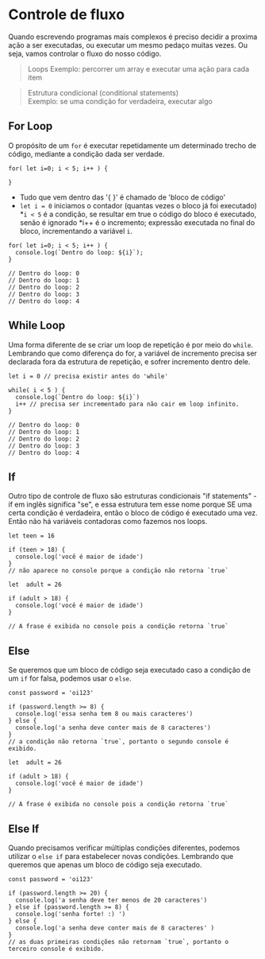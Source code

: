 # Controle de fluxo

Quando escrevendo programas mais complexos é preciso decidir a proxima ação a ser executadas, ou executar um mesmo pedaço muitas vezes.  Ou seja, vamos controlar o fluxo do nosso código.


> Loops
Exemplo: percorrer um array e executar uma ação para cada item

> Estrutura condicional (conditional statements)  
Exemplo: se uma condição for verdadeira, executar algo


## For Loop

O propósito de um `for` é executar repetidamente um determinado trecho de código, mediante a condição dada ser verdade.

```
for( let i=0; i < 5; i++ ) {

}
```
* Tudo que vem dentro das '{ }' é chamado de 'bloco de código'
* `let i = 0` iniciamos o contador (quantas vezes o bloco já foi executado)
*`i < 5` é a condição, se resultar em true o código do bloco é executado, senão é ignorado
*i++  é o incremento; expressão executada no final do bloco, incrementando a variável `i`.

```
for( let i=0; i < 5; i++ ) {
  console.log(`Dentro do loop: ${i}`);
}

// Dentro do loop: 0
// Dentro do loop: 1
// Dentro do loop: 2
// Dentro do loop: 3
// Dentro do loop: 4

```

## While Loop

Uma forma diferente de se criar um loop de repetição é por meio do `while`. Lembrando que como diferença do for, a variável de incremento precisa ser declarada fora da estrutura de repetição, e sofrer incremento dentro dele.

```
let i = 0 // precisa existir antes do 'while'

while( i < 5 ) {
  console.log(`Dentro do loop: ${i}`)
  i++ // precisa ser incrementado para não cair em loop infinito.
}

// Dentro do loop: 0
// Dentro do loop: 1
// Dentro do loop: 2
// Dentro do loop: 3
// Dentro do loop: 4

```

## If

Outro tipo de controle de fluxo são estruturas condicionais "if statements" - if em inglês significa "se", e essa estrutura tem esse nome porque SE uma certa condição é verdadeira, então o bloco de código é executado uma vez. Então não há variáveis contadoras como fazemos nos loops.

```
let teen = 16

if (teen > 18) {
  console.log('você é maior de idade')
}
// não aparece no console porque a condição não retorna `true`

let  adult = 26

if (adult > 18) {
  console.log('você é maior de idade')
}

// A frase é exibida no console pois a condição retorna `true`

```

## Else 

Se queremos que um bloco de código seja executado caso a condição de um `if` for falsa, podemos usar o `else`. 

```
const password = 'oi123'

if (password.length >= 8) {
  console.log('essa senha tem 8 ou mais caracteres')
} else {
  console.log('a senha deve conter mais de 8 caracteres')
}
// a condição não retorna `true`, portanto o segundo console é exibido.

let  adult = 26

if (adult > 18) {
  console.log('você é maior de idade')
}

// A frase é exibida no console pois a condição retorna `true`

```

## Else If

Quando precisamos verificar múltiplas condições diferentes, podemos utilizar o `else if` para estabelecer novas condições. Lembrando que queremos que apenas um bloco de código seja executado.

```
const password = 'oi123'

if (password.length >= 20) {
  console.log('a senha deve ter menos de 20 caracteres')
} else if (password.length >= 8) {
  console.log('senha forte! :) ')
} else {
  console.log('a senha deve conter mais de 8 caracteres' )
}
// as duas primeiras condições não retornam `true`, portanto o terceiro console é exibido.

```
